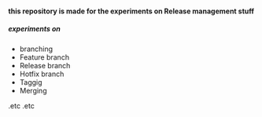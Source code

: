 #### this repository is made for the experiments on Release management stuff <br/>

##### experiments on <br/>

* branching
* Feature branch
* Release branch
* Hotfix branch
* Taggig
* Merging

.etc .etc

